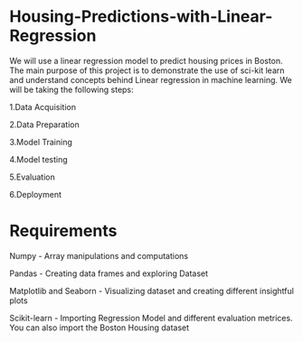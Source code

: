 # Housing-Predictions-with-Linear-Regression
 We will use a linear regression model to predict housing prices in Boston. The main purpose of this project is to demonstrate the use of sci-kit learn and understand concepts behind Linear regression in machine learning. 
 We will be taking the following steps:

1.Data Acquisition

2.Data Preparation

3.Model Training

4.Model testing

5.Evaluation

6.Deployment

# Requirements

Numpy - Array manipulations and computations

Pandas - Creating data frames and exploring Dataset

Matplotlib and Seaborn - Visualizing dataset and creating different insightful plots

Scikit-learn - Importing Regression Model and different evaluation metrices. You can also import the Boston Housing dataset
      

